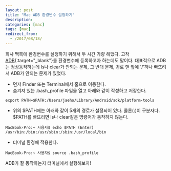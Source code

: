 ```yaml
---
layout: post
title: "Mac ADB 환경변수 설정하기"
description: 
categories: [mac]
tags: [mac]
redirect_from:
  - /2017/08/18/
---
```


회사 맥북에 환경변수를 설정하기 위해서 두 시간 가량 헤맸다. 고작 [ADB](https://developer.android.com/studio/command-line/adb.html?hl=ko){:target="_blank"}를 환경변수에 등록하고자 하는데도 말이다. 대표적으로 ADB는 정상동작하는데 ls나 clear가 안되는 문제, 그 반대 문제, 경로 맨 앞에 '/'하나 빠뜨려서 ADB가 안되는 문제가 있었다.

* 먼저 Finder 또는 Terminal에서 홈으로 이동한다.
* 숨겨져 있는 .bash_profile 파일을 열고 아래와 같이 작성하고 저장한다.

```
export PATH=$PATH:/Users/jaeho/Library/Android/sdk/platform-tools
```

* 위의 $PATH에는 아래와 같이 5개의 경로가 설정되어 있다. 콜론(:)이 구분자다. $PATH를 빠뜨리면 ls나 clear같은 명령어가 동작하지 않는다.

```
MacBook-Pro:~ 사용자$ echo $PATH (Enter)
/usr/bin:/bin:/usr/sbin:/sbin:/usr/local/bin
```

* 터미널 환경에 적용한다.

```
MacBook-Pro:~ 사용자$ source .bash_profile 
```


ADB가 잘 동작하는지 터미널에서 실행해보자!